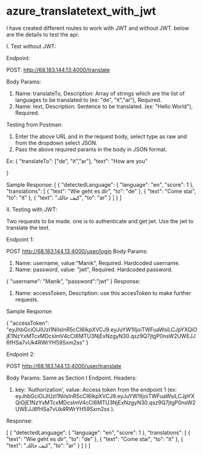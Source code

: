 # azure_translatetext_with_jwt

I have created different routes to work with JWT and without JWT. below are the details to test the api:

I. Test without JWT:

Endpoint: 

POST:
http://68.183.144.13:4000/translate

Body Params:
1. Name: translateTo, Description: Array of strings which are the list of languages to be translated to (ex: "de", "it","ar"), Required.
2. Name: text, Description: Sentence to be translated. (ex: "Hello World"), Required.

Testing from Postman:

1. Enter the above URL and in the request body, select type as raw and from the dropdown select JSON.
2. Pass the above required params in the body in JSON format.

Ex:
{
	"translateTo": ["de", "it","ar"],
	"text": "How are you"

}

Sample Response:
[
    {
        "detectedLanguage": {
            "language": "en",
            "score": 1
        },
        "translations": [
            {
                "text": "Wie geht es dir",
                "to": "de"
            },
            {
                "text": "Come stai",
                "to": "it"
            },
            {
                "text": "كيف حالك",
                "to": "ar"
            }
        ]
    }
]


II. Testing with JWT:

Two requests to be made. one is to authenticate and get jwt. Use the jwt to translate the text.

Endpoint 1:

POST
http://68.183.144.13:4000/user/login
Body Params:
1. Name: username, value:"Manik", Required. Hardcoded username.
2. Name: password, value: "jwt", Required. Hardcoded password.

{
	"username": "Manik",
	"password":"jwt"
}
Response:

1. Name: accessToken, Description: use this accesToken to make further requests.

Sample Response:

{
    "accessToken": "eyJhbGciOiJIUzI1NiIsInR5cCI6IkpXVCJ9.eyJuYW1lIjoiTWFuaWsiLCJpYXQiOjE1NzYxMTcxMDcsImV4cCI6MTU3NjExNzgyN30.qsz9Q7jtgP0nsW2UWEJJ6fHSa7vUk4RWrYH59Sxm2ss"
}

Endpoint 2:

POST
http://68.183.144.13:4000/user/translate

Body Params: Same as Section I Endpoint.
Headers:
1. key: 'Authorization', value: Access token from the endpoint 1 (ex: eyJhbGciOiJIUzI1NiIsInR5cCI6IkpXVCJ9.eyJuYW1lIjoiTWFuaWsiLCJpYXQiOjE1NzYxMTcxMDcsImV4cCI6MTU3NjExNzgyN30.qsz9Q7jtgP0nsW2UWEJJ6fHSa7vUk4RWrYH59Sxm2ss ).

Response:

[
    {
        "detectedLanguage": {
            "language": "en",
            "score": 1
        },
        "translations": [
            {
                "text": "Wie geht es dir",
                "to": "de"
            },
            {
                "text": "Come stai",
                "to": "it"
            },
            {
                "text": "كيف حالك",
                "to": "ar"
            }
        ]
    }
]


